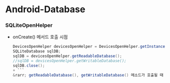 # Android-Database
  
### SQLiteOpenHelper
+ onCreate() 메서드 호출 시점
    ```java 
  DevicesOpenHelper devicesOpenHelper = DevicesOpenHelper.getInstance(this);
  SQLiteDatabase sqlDB;
  sqlDB = devicesOpenHelper.getReadableDatabase();
  //sqlDB = devicesOpenHelper.getWritableDatabase();
  sqlDB.close();
  + ```
  &rarr; getReadableDatabase(), getWritableDatabase() 메소드가 호출될 때 호출된다.
